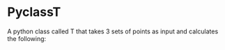 # PyclassT
A python class called T that takes 3 sets of points as input and calculates the following:
